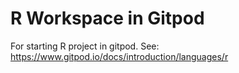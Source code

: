 # R Workspace in Gitpod
For starting R project in gitpod. See: https://www.gitpod.io/docs/introduction/languages/r
